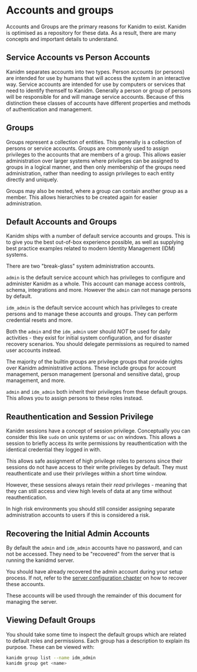 # Accounts and groups

Accounts and Groups are the primary reasons for Kanidm to exist. Kanidm is optimised as a repository
for these data. As a result, there are many concepts and important details to understand.

## Service Accounts vs Person Accounts

Kanidm separates accounts into two types. Person accounts (or persons) are intended for use by
humans that will access the system in an interactive way. Service accounts are intended for use by
computers or services that need to identify themself to Kanidm. Generally a person or group of
persons will be responsible for and will manage service accounts. Because of this distinction these
classes of accounts have different properties and methods of authentication and management.

## Groups

Groups represent a collection of entities. This generally is a collection of persons or service
accounts. Groups are commonly used to assign privileges to the accounts that are members of a group.
This allows easier administration over larger systems where privileges can be assigned to groups in
a logical manner, and then only membership of the groups need administration, rather than needing to
assign privileges to each entity directly and uniquely.

Groups may also be nested, where a group can contain another group as a member. This allows
hierarchies to be created again for easier administration.

## Default Accounts and Groups

Kanidm ships with a number of default service accounts and groups. This is to give you the best
out-of-box experience possible, as well as supplying best practice examples related to modern
Identity Management (IDM) systems.

There are two "break-glass" system administration accounts.

`admin` is the default service account which has privileges to configure and administer Kanidm as a
whole. This account can manage access controls, schema, integrations and more. However the `admin`
can not manage persons by default.

`idm_admin` is the default service account which has privileges to create persons and to manage
these accounts and groups. They can perform credential resets and more.

Both the `admin` and the `idm_admin` user should _NOT_ be used for daily activities - they exist for
initial system configuration, and for disaster recovery scenarios. You should delegate permissions
as required to named user accounts instead.

The majority of the builtin groups are privilege groups that provide rights over Kanidm
administrative actions. These include groups for account management, person management (personal and
sensitive data), group management, and more.

`admin` and `idm_admin` both inherit their privileges from these default groups. This allows you to
assign persons to these roles instead.

## Reauthentication and Session Privilege

Kanidm sessions have a concept of session privilege. Conceptually you can consider this like `sudo`
on unix systems or `uac` on windows. This allows a session to briefly access its write permissions
by reauthentication with the identical credential they logged in with.

This allows safe assignment of high privilege roles to persons since their sessions do not have
access to their write privileges by default. They must reauthenticate and use their privileges
within a short time window.

However, these sessions always retain their _read_ privileges - meaning that they can still access
and view high levels of data at any time without reauthentication.

In high risk environments you should still consider assigning separate administration accounts to
users if this is considered a risk.

## Recovering the Initial Admin Accounts

By default the `admin` and `idm_admin` accounts have no password, and can not be accessed. They need
to be "recovered" from the server that is running the kanidmd server.

You should have already recovered the admin account during your setup process. If not, refer to the
[server configuration chapter](server_configuration.md#default-admin-account) on how to recover
these accounts.

These accounts will be used through the remainder of this document for managing the server.

## Viewing Default Groups

You should take some time to inspect the default groups which are related to default roles and
permissions. Each group has a description to explain its purpose. These can be viewed with:

```bash
kanidm group list --name idm_admin
kanidm group get <name>
```
